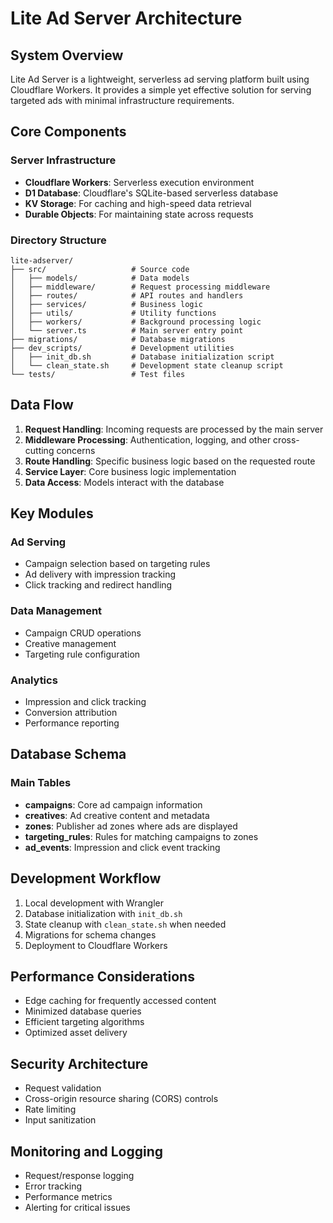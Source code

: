 # Lite Ad Server Architecture

## System Overview

Lite Ad Server is a lightweight, serverless ad serving platform built using Cloudflare Workers. It provides a simple yet effective solution for serving targeted ads with minimal infrastructure requirements.

## Core Components

### Server Infrastructure
- **Cloudflare Workers**: Serverless execution environment
- **D1 Database**: Cloudflare's SQLite-based serverless database
- **KV Storage**: For caching and high-speed data retrieval
- **Durable Objects**: For maintaining state across requests

### Directory Structure

```
lite-adserver/
├── src/                   # Source code
│   ├── models/            # Data models
│   ├── middleware/        # Request processing middleware
│   ├── routes/            # API routes and handlers
│   ├── services/          # Business logic
│   ├── utils/             # Utility functions
│   ├── workers/           # Background processing logic
│   └── server.ts          # Main server entry point
├── migrations/            # Database migrations
├── dev_scripts/           # Development utilities
│   ├── init_db.sh         # Database initialization script
│   └── clean_state.sh     # Development state cleanup script
└── tests/                 # Test files
```

## Data Flow

1. **Request Handling**: Incoming requests are processed by the main server
2. **Middleware Processing**: Authentication, logging, and other cross-cutting concerns
3. **Route Handling**: Specific business logic based on the requested route
4. **Service Layer**: Core business logic implementation
5. **Data Access**: Models interact with the database

## Key Modules

### Ad Serving
- Campaign selection based on targeting rules
- Ad delivery with impression tracking
- Click tracking and redirect handling

### Data Management
- Campaign CRUD operations
- Creative management
- Targeting rule configuration

### Analytics
- Impression and click tracking
- Conversion attribution
- Performance reporting

## Database Schema

### Main Tables
- **campaigns**: Core ad campaign information
- **creatives**: Ad creative content and metadata
- **zones**: Publisher ad zones where ads are displayed
- **targeting_rules**: Rules for matching campaigns to zones
- **ad_events**: Impression and click event tracking

## Development Workflow

1. Local development with Wrangler
2. Database initialization with `init_db.sh`
3. State cleanup with `clean_state.sh` when needed
4. Migrations for schema changes
5. Deployment to Cloudflare Workers

## Performance Considerations

- Edge caching for frequently accessed content
- Minimized database queries
- Efficient targeting algorithms
- Optimized asset delivery

## Security Architecture

- Request validation
- Cross-origin resource sharing (CORS) controls
- Rate limiting
- Input sanitization

## Monitoring and Logging

- Request/response logging
- Error tracking
- Performance metrics
- Alerting for critical issues
